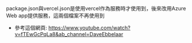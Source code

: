 package.json與vercel.json是使用vercel作為服務時才使用到，後來改用Azure Web app提供服務，這兩個檔案不再使用到

- 參考這個網頁: https://www.youtube.com/watch?v=fTEwGcPqLa8&ab_channel=DaveEbbelaar